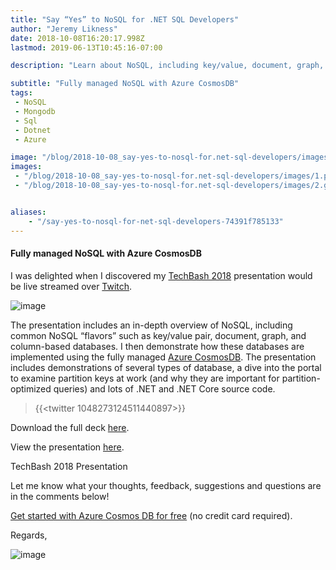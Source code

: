 ```yaml
---
title: "Say “Yes” to NoSQL for .NET SQL Developers"
author: "Jeremy Likness"
date: 2018-10-08T16:20:17.998Z
lastmod: 2019-06-13T10:45:16-07:00

description: "Learn about NoSQL, including key/value, document, graph, and column databases, and how they are implemented using the fully managed Azure CosmosDB service."

subtitle: "Fully managed NoSQL with Azure CosmosDB"
tags:
 - NoSQL 
 - Mongodb 
 - Sql 
 - Dotnet 
 - Azure 

image: "/blog/2018-10-08_say-yes-to-nosql-for.net-sql-developers/images/1.png" 
images:
 - "/blog/2018-10-08_say-yes-to-nosql-for.net-sql-developers/images/1.png" 
 - "/blog/2018-10-08_say-yes-to-nosql-for.net-sql-developers/images/2.gif" 


aliases:
    - "/say-yes-to-nosql-for-net-sql-developers-74391f785133"
---
```


#### Fully managed NoSQL with Azure CosmosDB

I was delighted when I discovered my [TechBash 2018](https://techbash.com) presentation would be live streamed over [Twitch](https://twitch.tv).




![image](/blog/2018-10-08_say-yes-to-nosql-for.net-sql-developers/images/1.png)



The presentation includes an in-depth overview of NoSQL, including common NoSQL “flavors” such as key/value pair, document, graph, and column-based databases. I then demonstrate how these databases are implemented using the fully managed [Azure CosmosDB](https://jlik.me/eiu). The presentation includes demonstrations of several types of database, a dive into the portal to examine partition keys at work (and why they are important for partition-optimized queries) and lots of .NET and .NET Core source code.

> {{<twitter 1048273124511440897>}}


Download the full deck [here](https://jlikme.blob.core.windows.net/presentations/yes-to-nosql-likness.pptx).

View the presentation [here](https://youtu.be/VeoJ3Rjw3Hg).




TechBash 2018 Presentation



Let me know what your thoughts, feedback, suggestions and questions are in the comments below!

[Get started with Azure Cosmos DB for free](https://jlik.me/egb) (no credit card required).

Regards,




![image](/blog/2018-10-08_say-yes-to-nosql-for.net-sql-developers/images/2.gif)
